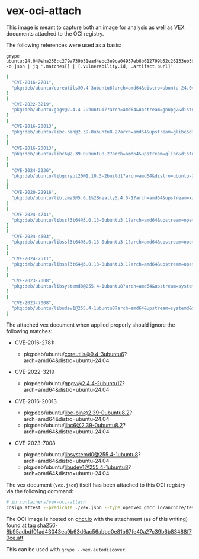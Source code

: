 # vex-oci-attach

This image is meant to capture both an image for analysis as well as VEX documents attached to the OCI registry.

The following references were used as a basis:

```
grype ubuntu:24.04@sha256:c279a739b31ead4ebc3e9ce04937eb8b612799b52c26133eb3b4a056d08c31a6 -o json | jq '.matches[] | [.vulnerability.id, .artifact.purl]'
```

```json
[
  "CVE-2016-2781",
  "pkg:deb/ubuntu/coreutils@9.4-3ubuntu6?arch=amd64&distro=ubuntu-24.04"
]
[
  "CVE-2022-3219",
  "pkg:deb/ubuntu/gpgv@2.4.4-2ubuntu17?arch=amd64&upstream=gnupg2&distro=ubuntu-24.04"
]
[
  "CVE-2016-20013",
  "pkg:deb/ubuntu/libc-bin@2.39-0ubuntu8.2?arch=amd64&upstream=glibc&distro=ubuntu-24.04"
]
[
  "CVE-2016-20013",
  "pkg:deb/ubuntu/libc6@2.39-0ubuntu8.2?arch=amd64&upstream=glibc&distro=ubuntu-24.04"
]
[
  "CVE-2024-2236",
  "pkg:deb/ubuntu/libgcrypt20@1.10.3-2build1?arch=amd64&distro=ubuntu-24.04"
]
[
  "CVE-2020-22916",
  "pkg:deb/ubuntu/liblzma5@5.6.1%2Breally5.4.5-1?arch=amd64&upstream=xz-utils&distro=ubuntu-24.04"
]
[
  "CVE-2024-4741",
  "pkg:deb/ubuntu/libssl3t64@3.0.13-0ubuntu3.1?arch=amd64&upstream=openssl&distro=ubuntu-24.04"
]
[
  "CVE-2024-4603",
  "pkg:deb/ubuntu/libssl3t64@3.0.13-0ubuntu3.1?arch=amd64&upstream=openssl&distro=ubuntu-24.04"
]
[
  "CVE-2024-2511",
  "pkg:deb/ubuntu/libssl3t64@3.0.13-0ubuntu3.1?arch=amd64&upstream=openssl&distro=ubuntu-24.04"
]
[
  "CVE-2023-7008",
  "pkg:deb/ubuntu/libsystemd0@255.4-1ubuntu8?arch=amd64&upstream=systemd&distro=ubuntu-24.04"
]
[
  "CVE-2023-7008",
  "pkg:deb/ubuntu/libudev1@255.4-1ubuntu8?arch=amd64&upstream=systemd&distro=ubuntu-24.04"
]
```

The attached vex document when applied properly should ignore the following matches:

- CVE-2016-2781:
  -  pkg:deb/ubuntu/coreutils@9.4-3ubuntu6?arch=amd64&distro=ubuntu-24.04

- CVE-2022-3219
  - pkg:deb/ubuntu/gpgv@2.4.4-2ubuntu17?arch=amd64&distro=ubuntu-24.04

- CVE-2016-20013
  - pkg:deb/ubuntu/libc-bin@2.39-0ubuntu8.2?arch=amd64&distro=ubuntu-24.04
  - pkg:deb/ubuntu/libc6@2.39-0ubuntu8.2?arch=amd64&distro=ubuntu-24.04

- CVE-2023-7008
  - pkg:deb/ubuntu/libsystemd0@255.4-1ubuntu8?arch=amd64&distro=ubuntu-24.04
  - pkg:deb/ubuntu/libudev1@255.4-1ubuntu8?arch=amd64&distro=ubuntu-24.04

The vex document (`vex.json`) itself has been attached to this OCI registry via the following command:

```bash
# in containers/vex-oci-attach
cosign attest --predicate ./vex.json --type openvex ghcr.io/anchore/test-images/vex-oci-attach@sha256:8b95adbdf01ad43043ea9b63d6ac56abbe0e81b67fe40a27c39b6b83488f70ce
```

The OCI image is hosted on [ghcr.io](https://github.com/anchore/test-images/pkgs/container/test-images%2Fvex-oci-attach) with the attachment (as of this writing) found at tag [sha256-8b95adbdf01ad43043ea9b63d6ac56abbe0e81b67fe40a27c39b6b83488f70ce.att](https://github.com/anchore/test-images/pkgs/container/test-images%2Fvex-oci-attach/228700186?tag=sha256-8b95adbdf01ad43043ea9b63d6ac56abbe0e81b67fe40a27c39b6b83488f70ce.att)


This can be used with `grype --vex-autodiscover`.
